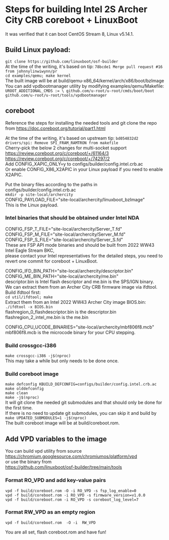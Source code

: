 # Steps for building Intel 2S Archer City CRB coreboot + LinuxBoot
It was verified that it can boot CentOS Stream 8, Linux v5.14.1.  

## Build Linux payload:  
`git clone https://github.com/linuxboot/osf-builder`  
At the time of the writing, it's based on tip: `78bcde1 Merge pull request #16 from johnnylinwiwynn/pr`  
`cd examples/qemu; make kernel`  
The built image will be at build/qemu-x86_64/kernel/arch/x86/boot/bzImage  
You can add vpdbootmanager utility by modifying examples/qemu/Makefile:  
`UROOT_ADDITIONAL_CMDS := \
        github.com/u-root/u-root/cmds/boot/boot github.com/u-root/u-root/tools/vpdbootmanager`  
## coreboot  

Reference the steps for installing the needed tools and git clone the repo from https://doc.coreboot.org/tutorial/part1.html  

At the time of the writing, it's based on upstream tip: `bd054832d2 drivers/spi: Remove SPI_FRAM_RAMTRON from makefile`  
Cherry-pick the below 2 changes for multi-socket support  
https://review.coreboot.org/c/coreboot/+/61164/3  
https://review.coreboot.org/c/coreboot/+/74297/2  
Add CONFIG_XAPIC_ONLY=y to configs/builder/config.intel.crb.ac  
Or enable CONFIG_X86_X2APIC in your Linux payload if you need to enable X2APIC.  

Put the binary files according to the paths in configs/builder/config.intel.crb.ac  
`mkdir -p site-local/archercity`  
CONFIG_PAYLOAD_FILE="site-local/archercity/linuxboot_bzImage"  
This is the Linux payload.

### Intel binaries that should be obtained under Intel NDA  
CONFIG_FSP_T_FILE="site-local/archercity/Server_T.fd"  
CONFIG_FSP_M_FILE="site-local/archercity/Server_M.fd"  
CONFIG_FSP_S_FILE="site-local/archercity/Server_S.fd"  
These are FSP API mode binaries and should be built from 2022 WW43 Intel Eagle Stream BKC,  
please contact your Intel representatives for the detailed steps, you need to revert one commit for coreboot + LinuxBoot.  

CONFIG_IFD_BIN_PATH="site-local/archercity/descriptor.bin"  
CONFIG_ME_BIN_PATH="site-local/archercity/me.bin"  
descriptor.bin is Intel flash descriptor and me.bin is the SPS/IGN binary.  
We can extract them from an Archer City CRB firmware image via ifdtool.  
Build ifdtool first:  
`cd util/ifdtool; make`  
Extract them from an Intel 2022 WW43 Archer City image BIOS.bin:  
`./ifdtool -x BIOS.bin`  
flashregion_0_flashdescriptor.bin is the descriptor.bin  
flashregion_2_intel_me.bin is the me.bin  

CONFIG_CPU_UCODE_BINARIES="site-local/archercity/mbf806f8.mcb"  
mbf806f8.mcb is the microcode binary for your CPU stepping.  

### Build crossgcc-i386  
`make crossgcc-i386 -j$(nproc)`  
This may take a while but only needs to be done once.  

### Build coreboot image  
`make defconfig KBUILD_DEFCONFIG=configs/builder/config.intel.crb.ac`  
`make olddefconfig`  
`make clean`  
`make -j$(nproc)`  
It will git clone the needed git submodules and that should only be done for the first time.  
If there is no need to update git submodules, you can skip it and build by  
`make UPDATED_SUBMODULES=1 -j$(nproc)`  
The built coreboot image will be at build/coreboot.rom.  

## Add VPD variables to the image
You can build vpd utility from source  
https://chromium.googlesource.com/chromiumos/platform/vpd  
or use the binary from  
https://github.com/linuxboot/osf-builder/tree/main/tools  
### Format RO_VPD and add key-value pairs  
`vpd -f build/coreboot.rom -O -i RO_VPD -s fsp_log_enable=0`  
`vpd -f build/coreboot.rom -i RO_VPD -s firmware_version=v1.0.0`  
`vpd -f build/coreboot.rom -i RO_VPD -s coreboot_log_level=7`  
### Format RW_VPD as an empty region  
`vpd -f build/coreboot.rom  -O -i  RW_VPD`  

You are all set, flash coreboot.rom and have fun!
